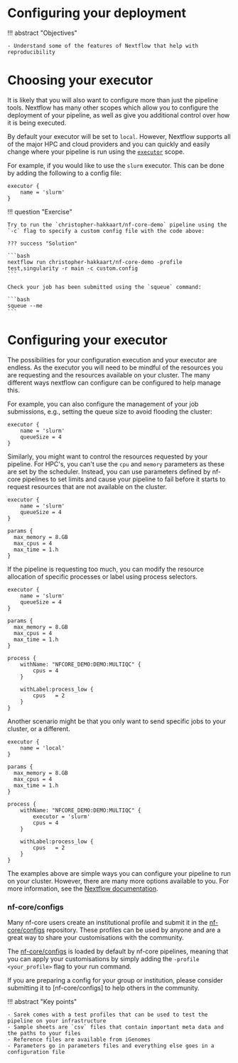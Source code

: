 # Configuring your deployment

!!! abstract "Objectives"

    - Understand some of the features of Nextflow that help with reproducibility


# Choosing your executor

It is likely that you will also want to configure more than just the pipeline tools. Nextflow has many other scopes which allow you to configure the deployment of your pipeline, as well as give you additional control over how it is being executed.

By default your executor will be set to `local`. However, Nextflow supports all of the major HPC and cloud providers and you can quickly and easily change where your pipeline is run using the [`executor`](https://www.nextflow.io/docs/latest/executor.html#executors) scope.

For example, if you would like to use the `slurm` executor. This can be done by adding the following to a config file:

```console title="custom.config"
executor {
    name = 'slurm'
}
```

!!! question "Exercise"

    Try to run the `christopher-hakkaart/nf-core-demo` pipeline using the `-c` flag to specify a custom config file with the code above: 

    ??? success "Solution"

    ```bash
    nextflow run christopher-hakkaart/nf-core-demo -profile test,singularity -r main -c custom.config
    ``` 

    Check your job has been submitted using the `squeue` command:

    ```bash
    squeue --me
    ```

# Configuring your executor

The possibilities for your configuration execution and your executor are endless. As the executor you will need to be mindful of the resources you are requesting and the resources available on your cluster. The many different ways nextflow can configure can be configured to help manage this.

For example, you can also configure the management of your job submissions, e.g., setting the queue size to avoid flooding the cluster:

```console title="custom.config"
executor {
    name = 'slurm'
	queueSize = 4
}
```

Similarly, you might want to control the resources requested by your pipeline. For HPC's, you can't use the `cpu` and `memory` parameters as these are set by the scheduler. Instead, you can use parameters defined by nf-core pipelines to set limits and cause your pipeline to fail before it starts to request resources that are not available on the cluster.

```console title="custom.config"
executor {
    name = 'slurm'
	queueSize = 4
}

params {
  max_memory = 8.GB
  max_cpus = 4
  max_time = 1.h
}
```

If the pipeline is requesting too much, you can modify the resource allocation of specific processes or label using process selectors.

```console title="custom.config"
executor {
    name = 'slurm'
	queueSize = 4
}

params {
  max_memory = 8.GB
  max_cpus = 4
  max_time = 1.h
}

process {
    withName: "NFCORE_DEMO:DEMO:MULTIQC" {
        cpus = 4
    }

    withLabel:process_low {
        cpus   = 2
    }
}
```

Another scenario might be that you only want to send specific jobs to your cluster, or a different.

```console title="custom.config"
executor {
    name = 'local'
}

params {
  max_memory = 8.GB
  max_cpus = 4
  max_time = 1.h
}

process {
    withName: "NFCORE_DEMO:DEMO:MULTIQC" {
        executor = 'slurm'
        cpus = 4
    }

    withLabel:process_low {
        cpus   = 2
    }
}
```

The examples above are simple ways you can configure your pipeline to run on your cluster. However, there are many more options available to you. For more information, see the [Nextflow documentation](https://www.nextflow.io/docs/latest/executor.html#executors).

### nf-core/configs

Many nf-core users create an institutional profile and submit it in the [nf-core/configs](https://github.com/nf-core/configs) repository. These profiles can be used by anyone and are a great way to share your customisations with the community.

The [nf-core/configs](https://github.com/nf-core/configs) is loaded by default by nf-core pipelines, meaning that you can apply your customisations by simply adding the `-profile <your_profile>` flag to your run command.

If you are preparing a config for your group or institution, please consider submitting it to [nf-core/configs] to help others in the community.

!!! abstract "Key points"

    - Sarek comes with a test profiles that can be used to test the pipeline on your infrastructure
    - Sample sheets are `csv` files that contain important meta data and the paths to your files
    - Reference files are available from iGenomes
    - Parameters go in parameters files and everything else goes in a configuration file
